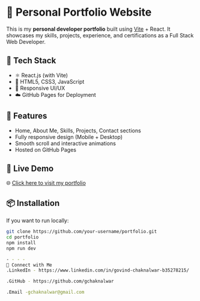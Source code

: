 # 🚀 Personal Portfolio Website

This is my **personal developer portfolio** built using [Vite](https://vitejs.dev/) + React. It showcases my skills, projects, experience, and certifications as a Full Stack Web Developer.

## 🔧 Tech Stack

- ⚛️ React.js (with Vite)
- 💅 HTML5, CSS3, JavaScript
- 🎨 Responsive UI/UX
- ☁️ GitHub Pages for Deployment

## 📂 Features

- Home, About Me, Skills, Projects, Contact sections
- Fully responsive design (Mobile + Desktop)
- Smooth scroll and interactive animations
- Hosted on GitHub Pages

## 🚀 Live Demo

🌐 [Click here to visit my portfolio](https://your-username.github.io/portfolio)

## 📦 Installation

If you want to run locally:

```bash
git clone https://github.com/your-username/portfolio.git
cd portfolio
npm install
npm run dev

- - - -
🤝 Connect with Me
.LinkedIn - https://www.linkedin.com/in/govind-chaknalwar-b35278215/

.GitHub - https://github.com/gchaknalwar

.Email -gchaknalwar@gmail.com
